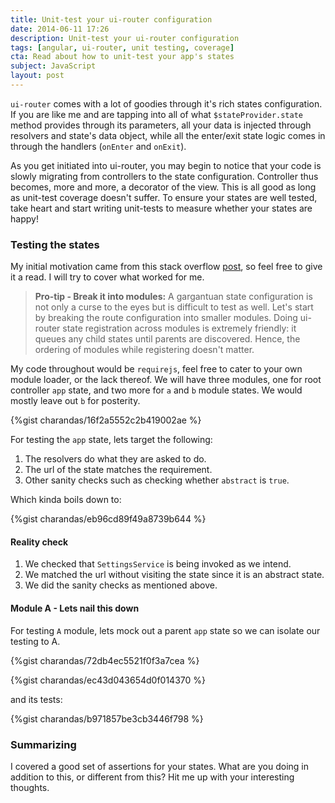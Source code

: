 ```yaml
---
title: Unit-test your ui-router configuration
date: 2014-06-11 17:26
description: Unit-test your ui-router configuration
tags: [angular, ui-router, unit testing, coverage]
cta: Read about how to unit-test your app's states
subject: JavaScript
layout: post
---
```


`ui-router` comes with a lot of goodies through it's rich states configuration. If you are like me and are tapping into all of what `$stateProvider.state` method provides through its parameters, all your data is injected through resolvers and state's data object, while all the enter/exit state logic comes in through the handlers (`onEnter` and `onExit`). 

As you get initiated into ui-router, you may begin to notice that your code is slowly migrating from controllers to the state configuration. Controller thus becomes, more and more, a decorator of the view. This is all good as long as unit-test coverage doesn't suffer. To ensure your states are well tested, take heart and start writing unit-tests to measure whether your states are happy!

### Testing the states ###
My initial motivation came from this stack overflow [post](http://stackoverflow.com/questions/20433485/angular-ui-router-unit-testing-states-to-urls), so feel free to give it a read.
I will try to cover what worked for me.

> **Pro-tip - Break it into modules:**
> A gargantuan state configuration is not only a curse to the eyes but is difficult to test as well. Let's start by breaking the route configuration into smaller modules. Doing ui-router state registration
> across modules is extremely friendly: it queues any child states until parents are discovered. Hence, the ordering of modules while registering doesn't matter.

My code throughout would be `requirejs`, feel free to cater to your own module loader, or the lack thereof. We will have three modules, one for root controller `app` state, and two more for `a` and
`b` module states. We would mostly leave out `b` for posterity.

{%gist charandas/16f2a5552c2b419002ae %}

For testing the `app` state, lets target the following:

1. The resolvers do what they are asked to do.
2. The url of the state matches the requirement.
3. Other sanity checks such as checking whether `abstract` is `true`.

Which kinda boils down to:

{%gist charandas/eb96cd89f49a8739b644 %}

#### Reality check #####
1. We checked that `SettingsService` is being invoked as we intend.
2. We matched the url without visiting the state since it is an abstract state.
3. We did the sanity checks as mentioned above.

#### Module A - Lets nail this down ####

For testing `A` module, lets mock out a parent `app` state so we can isolate our testing to A.

{%gist charandas/72db4ec5521f0f3a7cea %}

{%gist charandas/ec43d043654d0f014370 %}

and its tests:

{%gist charandas/b971857be3cb3446f798 %}

### Summarizing ###
I covered a good set of assertions for your states. What are you doing in addition to this, or different from this? Hit me up with your interesting thoughts.
